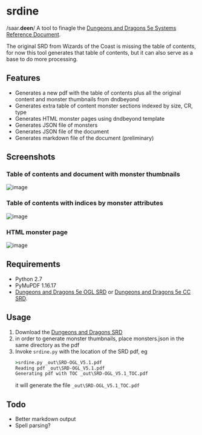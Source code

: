 # srdine

/saar.**deen**/ A tool to finagle the [Dungeons and Dragons 5e Systems Reference Document](https://dnd.wizards.com/resources/systems-reference-document).

The original SRD from Wizards of the Coast is missing the table of contents, for now this tool generates that table of contents, but it can also serve as a base to do more processing.

## Features
- Generates a new pdf with the table of contents plus all the original content and monster thumbnails from dndbeyond
- Generates extra table of content monster sections indexed by size, CR, type
- Generates HTML monster pages using dndbeyond template
- Generates JSON file of monsters
- Generates JSON file of the document
- Generates markdown file of the document (preliminary)


## Screenshots

### Table of contents and document with monster thumbnails

![image](https://github.com/antoniotejada/srdine/assets/6446344/fa53fecb-d113-4f6d-9ccd-de6bc8e078ed)


### Table of contents with indices by monster attributes

![image](https://github.com/antoniotejada/srdine/assets/6446344/6fbfeed7-0af3-4101-b6ae-24f6329c5439)

### HTML monster page 

![image](https://github.com/antoniotejada/srdine/assets/6446344/9d12f590-7bb6-4d23-9e3b-10d316269429)


## Requirements
- Python 2.7
- PyMuPDF 1.16.17
- [Dungeons and Dragons 5e OGL SRD](http://media.wizards.com/2016/downloads/DND/SRD-OGL_V5.1.pdf) or [Dungeons and Dragons 5e CC SRD](https://media.wizards.com/2023/downloads/dnd/SRD_CC_v5.1.pdf).

## Usage
1. Download the [Dungeons and Dragons SRD](https://media.wizards.com/2023/downloads/dnd/SRD_CC_v5.1.pdf)
1. in order to generate monster thumbnails, place monsters.json in the same directory as the pdf
1. Invoke `srdine.py` with the location of the SRD pdf, eg
    ```bat
    >srdine.py _out\SRD-OGL_V5.1.pdf
    Reading pdf _out\SRD-OGL_V5.1.pdf
    Generating pdf with TOC _out\SRD-OGL_V5.1_TOC.pdf
    ```
    it will generate the file `_out\SRD-OGL_V5.1_TOC.pdf`
    
## Todo
- Better markdown output
- Spell parsing?